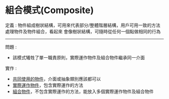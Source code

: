 # 組合模式(Composite)

定義 : 物件組成樹狀結構，可用來代表部分/整體階層結構，用戶可用一致的方法處理物件及物件組合，看起來
會像樹狀結構，可隨時從任何一個點做相同的行為

---

問題 : 
- 該模式犧牲了單一職責原則，實際運作物件及組合物件繼承同一介面

實作 :
* [共同使用的物件](MenuComponent.cs)，介面或抽象類別應該都可以
* [實際運作物件](Meal.cs)，包含實際運作的方法
* [組合物件](Menu.cs)，不包含實際運作的方法，能放入多個實際運作物件及組合物件

